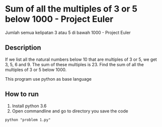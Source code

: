 # Sum of all the multiples of 3 or 5 below 1000 - Project Euler
Jumlah semua kelipatan 3 atau 5 di bawah 1000 - Project Euler

## Description
If we list all the natural numbers below 10 that are multiples of 3 or 5, we get 3, 5, 6 and 9. The sum of these multiples is 23.
Find the sum of all the multiples of 3 or 5 below 1000.

This program use python as base language

## How to run
1. Install python 3.6
2. Open commandline and go to directory you save the code
``` 
python "problem 1.py"
```

